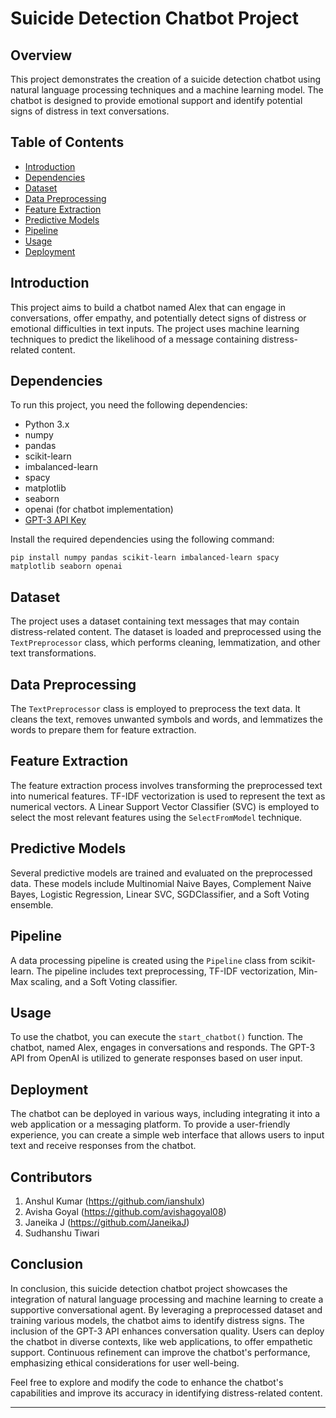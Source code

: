 # Suicide Detection Chatbot Project

## Overview

This project demonstrates the creation of a suicide detection chatbot using natural language processing techniques and a machine learning model. The chatbot is designed to provide emotional support and identify potential signs of distress in text conversations.

## Table of Contents

- [Introduction](#introduction)
- [Dependencies](#dependencies)
- [Dataset](#dataset)
- [Data Preprocessing](#data-preprocessing)
- [Feature Extraction](#feature-extraction)
- [Predictive Models](#predictive-models)
- [Pipeline](#pipeline)
- [Usage](#usage)
- [Deployment](#deployment)

## Introduction

This project aims to build a chatbot named Alex that can engage in conversations, offer empathy, and potentially detect signs of distress or emotional difficulties in text inputs. The project uses machine learning techniques to predict the likelihood of a message containing distress-related content.

## Dependencies

To run this project, you need the following dependencies:

- Python 3.x
- numpy
- pandas
- scikit-learn
- imbalanced-learn
- spacy
- matplotlib
- seaborn
- openai (for chatbot implementation)
- [GPT-3 API Key](https://beta.openai.com/)

Install the required dependencies using the following command:

`pip install numpy pandas scikit-learn imbalanced-learn spacy matplotlib seaborn openai`

## Dataset

The project uses a dataset containing text messages that may contain distress-related content. The dataset is loaded and preprocessed using the `TextPreprocessor` class, which performs cleaning, lemmatization, and other text transformations.

## Data Preprocessing

The `TextPreprocessor` class is employed to preprocess the text data. It cleans the text, removes unwanted symbols and words, and lemmatizes the words to prepare them for feature extraction.

## Feature Extraction

The feature extraction process involves transforming the preprocessed text into numerical features. TF-IDF vectorization is used to represent the text as numerical vectors. A Linear Support Vector Classifier (SVC) is employed to select the most relevant features using the `SelectFromModel` technique.

## Predictive Models

Several predictive models are trained and evaluated on the preprocessed data. These models include Multinomial Naive Bayes, Complement Naive Bayes, Logistic Regression, Linear SVC, SGDClassifier, and a Soft Voting ensemble.

## Pipeline

A data processing pipeline is created using the `Pipeline` class from scikit-learn. The pipeline includes text preprocessing, TF-IDF vectorization, Min-Max scaling, and a Soft Voting classifier.

## Usage

To use the chatbot, you can execute the `start_chatbot()` function. The chatbot, named Alex, engages in conversations and responds. The GPT-3 API from OpenAI is utilized to generate responses based on user input.

## Deployment

The chatbot can be deployed in various ways, including integrating it into a web application or a messaging platform. To provide a user-friendly experience, you can create a simple web interface that allows users to input text and receive responses from the chatbot.

## Contributors
1. Anshul Kumar (https://github.com/ianshulx)
2. Avisha Goyal (https://github.com/avishagoyal08)
3. Janeika J (https://github.com/JaneikaJ)
4. Sudhanshu Tiwari

## Conclusion

In conclusion, this suicide detection chatbot project showcases the integration of natural language processing and machine learning to create a supportive conversational agent. By leveraging a preprocessed dataset and training various models, the chatbot aims to identify distress signs. The inclusion of the GPT-3 API enhances conversation quality. Users can deploy the chatbot in diverse contexts, like web applications, to offer empathetic support. Continuous refinement can improve the chatbot's performance, emphasizing ethical considerations for user well-being.

Feel free to explore and modify the code to enhance the chatbot's capabilities and improve its accuracy in identifying distress-related content.

---
